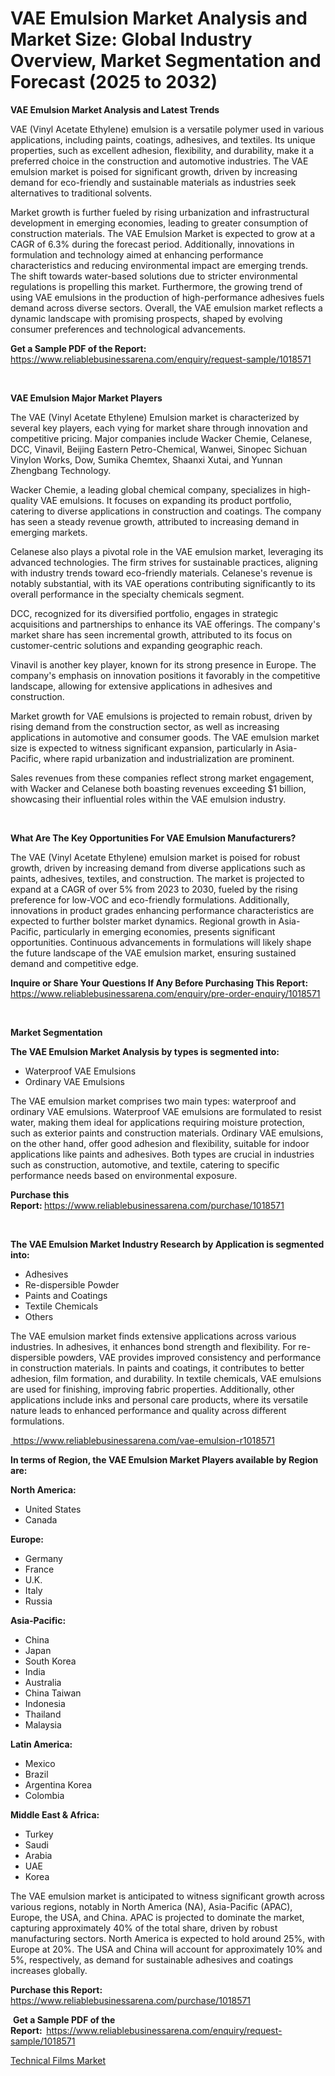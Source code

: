<p><h1>VAE Emulsion Market Analysis and Market Size: Global Industry Overview, Market Segmentation and Forecast (2025 to 2032)</h1></p><p><strong>VAE Emulsion Market Analysis and Latest Trends</strong></p>
<p><p>VAE (Vinyl Acetate Ethylene) emulsion is a versatile polymer used in various applications, including paints, coatings, adhesives, and textiles. Its unique properties, such as excellent adhesion, flexibility, and durability, make it a preferred choice in the construction and automotive industries. The VAE emulsion market is poised for significant growth, driven by increasing demand for eco-friendly and sustainable materials as industries seek alternatives to traditional solvents.</p><p>Market growth is further fueled by rising urbanization and infrastructural development in emerging economies, leading to greater consumption of construction materials. The VAE Emulsion Market is expected to grow at a CAGR of 6.3% during the forecast period. Additionally, innovations in formulation and technology aimed at enhancing performance characteristics and reducing environmental impact are emerging trends. The shift towards water-based solutions due to stricter environmental regulations is propelling this market. Furthermore, the growing trend of using VAE emulsions in the production of high-performance adhesives fuels demand across diverse sectors. Overall, the VAE emulsion market reflects a dynamic landscape with promising prospects, shaped by evolving consumer preferences and technological advancements.</p></p>
<p><strong>Get a Sample PDF of the Report:&nbsp;</strong> <a href="https://www.reliablebusinessarena.com/enquiry/request-sample/1018571?utm_campaign=1841&utm_medium=2&utm_source=Github&utm_content=ia&utm_term=02042025&utm_id=vae-emulsion">https://www.reliablebusinessarena.com/enquiry/request-sample/1018571</a></p>
<p>&nbsp;</p>
<p><strong>VAE Emulsion Major Market Players</strong></p>
<p><p>The VAE (Vinyl Acetate Ethylene) Emulsion market is characterized by several key players, each vying for market share through innovation and competitive pricing. Major companies include Wacker Chemie, Celanese, DCC, Vinavil, Beijing Eastern Petro-Chemical, Wanwei, Sinopec Sichuan Vinylon Works, Dow, Sumika Chemtex, Shaanxi Xutai, and Yunnan Zhengbang Technology.</p><p>Wacker Chemie, a leading global chemical company, specializes in high-quality VAE emulsions. It focuses on expanding its product portfolio, catering to diverse applications in construction and coatings. The company has seen a steady revenue growth, attributed to increasing demand in emerging markets.</p><p>Celanese also plays a pivotal role in the VAE emulsion market, leveraging its advanced technologies. The firm strives for sustainable practices, aligning with industry trends toward eco-friendly materials. Celanese's revenue is notably substantial, with its VAE operations contributing significantly to its overall performance in the specialty chemicals segment.</p><p>DCC, recognized for its diversified portfolio, engages in strategic acquisitions and partnerships to enhance its VAE offerings. The company's market share has seen incremental growth, attributed to its focus on customer-centric solutions and expanding geographic reach.</p><p>Vinavil is another key player, known for its strong presence in Europe. The company's emphasis on innovation positions it favorably in the competitive landscape, allowing for extensive applications in adhesives and construction.</p><p>Market growth for VAE emulsions is projected to remain robust, driven by rising demand from the construction sector, as well as increasing applications in automotive and consumer goods. The VAE emulsion market size is expected to witness significant expansion, particularly in Asia-Pacific, where rapid urbanization and industrialization are prominent.</p><p>Sales revenues from these companies reflect strong market engagement, with Wacker and Celanese both boasting revenues exceeding $1 billion, showcasing their influential roles within the VAE emulsion industry.</p></p>
<p>&nbsp;</p>
<p><strong>What Are The Key Opportunities For VAE Emulsion Manufacturers?</strong></p>
<p><p>The VAE (Vinyl Acetate Ethylene) emulsion market is poised for robust growth, driven by increasing demand from diverse applications such as paints, adhesives, textiles, and construction. The market is projected to expand at a CAGR of over 5% from 2023 to 2030, fueled by the rising preference for low-VOC and eco-friendly formulations. Additionally, innovations in product grades enhancing performance characteristics are expected to further bolster market dynamics. Regional growth in Asia-Pacific, particularly in emerging economies, presents significant opportunities. Continuous advancements in formulations will likely shape the future landscape of the VAE emulsion market, ensuring sustained demand and competitive edge.</p></p>
<p><strong>Inquire or Share Your Questions If Any Before Purchasing This Report:</strong> <a href="https://www.reliablebusinessarena.com/enquiry/pre-order-enquiry/1018571?utm_campaign=1841&utm_medium=2&utm_source=Github&utm_content=ia&utm_term=02042025&utm_id=vae-emulsion">https://www.reliablebusinessarena.com/enquiry/pre-order-enquiry/1018571</a></p>
<p>&nbsp;</p>
<p><strong>Market Segmentation</strong></p>
<p><strong>The VAE Emulsion Market Analysis by types is segmented into:</strong></p>
<p><ul><li>Waterproof VAE Emulsions</li><li>Ordinary VAE Emulsions</li></ul></p>
<p><p>The VAE emulsion market comprises two main types: waterproof and ordinary VAE emulsions. Waterproof VAE emulsions are formulated to resist water, making them ideal for applications requiring moisture protection, such as exterior paints and construction materials. Ordinary VAE emulsions, on the other hand, offer good adhesion and flexibility, suitable for indoor applications like paints and adhesives. Both types are crucial in industries such as construction, automotive, and textile, catering to specific performance needs based on environmental exposure.</p></p>
<p><strong>Purchase this Report:&nbsp;</strong><a href="https://www.reliablebusinessarena.com/purchase/1018571?utm_campaign=1841&utm_medium=2&utm_source=Github&utm_content=ia&utm_term=02042025&utm_id=vae-emulsion">https://www.reliablebusinessarena.com/purchase/1018571</a></p>
<p>&nbsp;</p>
<p><strong>The VAE Emulsion Market Industry Research by Application is segmented into:</strong></p>
<p><ul><li>Adhesives</li><li>Re-dispersible Powder</li><li>Paints and Coatings</li><li>Textile Chemicals</li><li>Others</li></ul></p>
<p><p>The VAE emulsion market finds extensive applications across various industries. In adhesives, it enhances bond strength and flexibility. For re-dispersible powders, VAE provides improved consistency and performance in construction materials. In paints and coatings, it contributes to better adhesion, film formation, and durability. In textile chemicals, VAE emulsions are used for finishing, improving fabric properties. Additionally, other applications include inks and personal care products, where its versatile nature leads to enhanced performance and quality across different formulations.</p></p>
<p><a href="https://www.reliablebusinessarena.com/vae-emulsion-r1018571?utm_campaign=1841&utm_medium=2&utm_source=Github&utm_content=ia&utm_term=02042025&utm_id=vae-emulsion">&nbsp;https://www.reliablebusinessarena.com/vae-emulsion-r1018571</a></p>
<p><strong>In terms of Region, the VAE Emulsion Market Players available by Region are:</strong></p>
<p>
    <p> <strong> North America: </strong>
        <ul>
            <li>United States</li>
            <li>Canada</li>
        </ul>
        </p> 
    <p> <strong> Europe: </strong>
        <ul>
            <li>Germany</li>
            <li>France</li>
            <li>U.K.</li>
            <li>Italy</li>
            <li>Russia</li>
        </ul>
        </p> 
    <p> <strong> Asia-Pacific: </strong>
        <ul>
            <li>China</li>
            <li>Japan</li>
            <li>South Korea</li>
            <li>India</li>
            <li>Australia</li>
            <li>China Taiwan</li>
            <li>Indonesia</li>
            <li>Thailand</li>
            <li>Malaysia</li>
        </ul>
        </p> 
    <p> <strong> Latin America: </strong>
        <ul>
            <li>Mexico</li>
            <li>Brazil</li>
            <li>Argentina Korea</li>
            <li>Colombia</li>
        </ul>
        </p> 
    <p> <strong> Middle East & Africa: </strong>
        <ul>
            <li>Turkey</li>
            <li>Saudi</li>
            <li>Arabia</li>
            <li>UAE</li>
            <li>Korea</li>
        </ul>
    </p>
    </p>
<p><p>The VAE emulsion market is anticipated to witness significant growth across various regions, notably in North America (NA), Asia-Pacific (APAC), Europe, the USA, and China. APAC is projected to dominate the market, capturing approximately 40% of the total share, driven by robust manufacturing sectors. North America is expected to hold around 25%, with Europe at 20%. The USA and China will account for approximately 10% and 5%, respectively, as demand for sustainable adhesives and coatings increases globally.</p></p>
<p><strong>Purchase this Report: </strong><a href="https://www.reliablebusinessarena.com/purchase/1018571?utm_campaign=1841&utm_medium=2&utm_source=Github&utm_content=ia&utm_term=02042025&utm_id=vae-emulsion">https://www.reliablebusinessarena.com/purchase/1018571</a></p>
<p>&nbsp;<strong>Get a Sample PDF of the Report:&nbsp;&nbsp;</strong><a href="https://www.reliablebusinessarena.com/enquiry/request-sample/1018571?utm_campaign=1841&utm_medium=2&utm_source=Github&utm_content=ia&utm_term=02042025&utm_id=vae-emulsion">https://www.reliablebusinessarena.com/enquiry/request-sample/1018571</a></p>
<p><strong></strong></p>
<p><p><a href="https://github.com/julyju69/Market-Research-Report-List-6/blob/main/technical-films-market.md?utm_campaign=1841&utm_medium=2&utm_source=Github&utm_content=ia&utm_term=02042025&utm_id=vae-emulsion">Technical Films Market</a></p></p>